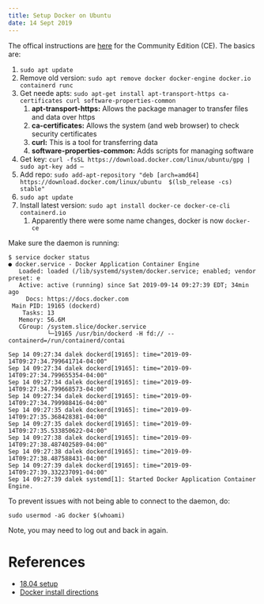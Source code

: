 ```yaml
---
title: Setup Docker on Ubuntu
date: 14 Sept 2019
---
```


The offical instructions are [here](https://docs.docker.com/install/linux/docker-ce/ubuntu/) 
for the Community Edition (CE). The basics are:

1. `sudo apt update`
1. Remove old version: `sudo apt remove docker docker-engine docker.io containerd runc`
1. Get neede apts: `sudo apt-get install apt-transport-https ca-certificates curl software-properties-common`
    1. **apt-transport-https:** Allows the package manager to transfer files and data over https
    1. **ca-certificates:** Allows the system (and web browser) to check security certificates
    1. **curl:** This is a tool for transferring data
    1. **software-properties-common:** Adds scripts for managing software
1. Get key: `curl -fsSL https://download.docker.com/linux/ubuntu/gpg | sudo apt-key add –`
1. Add repo: `sudo add-apt-repository "deb [arch=amd64] https://download.docker.com/linux/ubuntu  $(lsb_release -cs)  stable"`
1. `sudo apt update`
1. Install latest version: `sudo apt install docker-ce docker-ce-cli containerd.io`
    1. Apparently there were some name changes, docker is now `docker-ce`

Make sure the daemon is running:

```
$ service docker status
● docker.service - Docker Application Container Engine
   Loaded: loaded (/lib/systemd/system/docker.service; enabled; vendor preset: e
   Active: active (running) since Sat 2019-09-14 09:27:39 EDT; 34min ago
     Docs: https://docs.docker.com
 Main PID: 19165 (dockerd)
    Tasks: 13
   Memory: 56.6M
   CGroup: /system.slice/docker.service
           └─19165 /usr/bin/dockerd -H fd:// --containerd=/run/containerd/contai

Sep 14 09:27:34 dalek dockerd[19165]: time="2019-09-14T09:27:34.799641714-04:00"
Sep 14 09:27:34 dalek dockerd[19165]: time="2019-09-14T09:27:34.799655354-04:00"
Sep 14 09:27:34 dalek dockerd[19165]: time="2019-09-14T09:27:34.799668573-04:00"
Sep 14 09:27:34 dalek dockerd[19165]: time="2019-09-14T09:27:34.799988416-04:00"
Sep 14 09:27:35 dalek dockerd[19165]: time="2019-09-14T09:27:35.368428381-04:00"
Sep 14 09:27:35 dalek dockerd[19165]: time="2019-09-14T09:27:35.533850622-04:00"
Sep 14 09:27:38 dalek dockerd[19165]: time="2019-09-14T09:27:38.487402589-04:00"
Sep 14 09:27:38 dalek dockerd[19165]: time="2019-09-14T09:27:38.487588431-04:00"
Sep 14 09:27:39 dalek dockerd[19165]: time="2019-09-14T09:27:39.332237091-04:00"
Sep 14 09:27:39 dalek systemd[1]: Started Docker Application Container Engine.
```

To prevent issues with not being able to connect to the daemon, do:

```
sudo usermod -aG docker $(whoami)
```
Note, you may need to log out and back in again.

# References

- [18.04 setup](https://phoenixnap.com/kb/how-to-install-docker-on-ubuntu-18-04)
- [Docker install directions](https://docs.docker.com/install/linux/docker-ce/ubuntu/)
